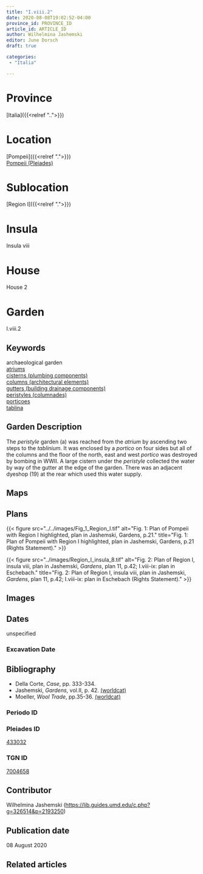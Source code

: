 ```yaml
---
title: "I.viii.2"
date: 2020-08-08T19:02:52-04:00
province_id: PROVINCE_ID
article_id: ARTICLE_ID
author: Wilhelmina Jashemski
editor: June Dorsch
draft: true

categories:
 - "Italia"

---
```


# Province

[Italia]({{<relref "..">}})

# Location

[Pompeii]({{<relref ".">}}) \
[Pompeii (Pleiades)](https://pleiades.stoa.org/places/433032)

# Sublocation

[Region I]({{<relref ".">}})

# Insula

Insula viii

# House

House 2

# Garden

I.viii.2

## Keywords

archaeological garden \
[atriums](http://vocab.getty.edu/page/aat/300004097) \
[cisterns (plumbing components)](http://vocab.getty.edu/page/aat/300052558) \
[columns (architectural elements)](http://vocab.getty.edu/page/aat/300001571) \
[gutters (building drainage components)](http://vocab.getty.edu/page/aat/300052565) \
[peristyles (columnades)](http://vocab.getty.edu/page/aat/300004029) \
[porticoes](http://vocab.getty.edu/page/aat/300004145) \
[tablina](http://vocab.getty.edu/page/aat/300004180)

## Garden Description

The *peristyle* garden (a) was reached from the *atrium* by ascending two steps to the *tablinium*. It was enclosed by a *portico* on four sides but all of the columns and the floor of the north, east and west *portico* was destroyed by bombing in WWII. A large cistern under the *peristyle* collected the water by way of the gutter at the edge of the garden. There was an adjacent dyeshop (19) at the rear which used this water supply.

## Maps

<!--
OLD WAY (DO NOT USE)
![alt_text](../../images/image_name.ext)
*CAPTION*

NEW WAY ↓↓↓↓
{{< figure src="../../images/image_name.ext" alt="ALT_TEXT" title="CAPTION" >}}
-->

## Plans

{{< figure src="../../images/Fig_1_Region_I.tif" alt="Fig. 1: Plan of Pompeii with Region I highlighted, plan in Jashemski, Gardens, p.21." title="Fig. 1: Plan of Pompeii with Region I highlighted, plan in Jashemski, Gardens, p.21 (Rights Statement)." >}}

{{< figure src="../images/Region_I_insula_8.tif" alt="Fig. 2: Plan of Region I, insula viii, plan in Jashemski, *Gardens*, plan 11, p.42; I.viii-ix: plan in Eschebach." title="Fig. 2: Plan of Region I, insula viii, plan in Jashemski, *Gardens*, plan 11, p.42; I.viii-ix: plan in Eschebach (Rights Statement)." >}}

## Images

## Dates

unspecified

### Excavation Date


## Bibliography

* Della Corte, *Case*, pp. 333-334.
* Jashemski, *Gardens*, vol.II, p. 42. [(worldcat)](http://www.worldcat.org/oclc/921816405)
* Moeller, *Wool Trade*, pp.35-36. [(worldcat)](http://www.worldcat.org/oclc/771007203)

### Periodo ID

<!-- [PERIODO_ID](https://pleiades.stoa.org/places/PLEIADES_ID) -->

### Pleiades ID

[433032](https://pleiades.stoa.org/places/433032)

### TGN ID

[7004658](http://vocab.getty.edu/page/tgn/7004658)

## Contributor

Wilhelmina Jashemski (https://lib.guides.umd.edu/c.php?g=326514&p=2193250)

## Publication date

08 August 2020

## Related articles

<!-- Links to other related articles. Leave blank for now -->
